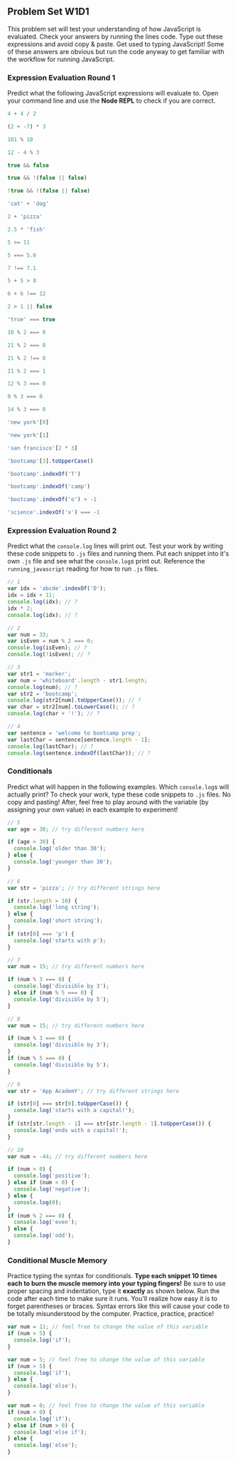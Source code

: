 ## Problem Set W1D1

This problem set will test your understanding of how JavaScript is evaluated.
Check your answers by running the lines code. Type out these expressions and avoid
copy & paste. Get used to typing JavaScript! Some of these answers are obvious but
run the code anyway to get familiar with the workflow for running JavaScript.


### Expression Evaluation Round 1

Predict what the following JavaScript expressions will evaluate to. Open your command
line and use the **Node REPL** to check if you are correct.

```js
4 + 4 / 2

(2 + -7) * 3

101 % 10

12 - 4 % 3

true && false

true && !(false || false)

!true && !(false || false)

'cat' + 'dog'

2 + 'pizza'

2.5 * 'fish'

5 >= 11

5 === 5.0

7 !== 7.1

5 + 5 > 8

6 + 6 !== 12

2 > 1 || false

'true' === true

10 % 2 === 0

21 % 2 === 0

21 % 2 !== 0

21 % 2 === 1

12 % 3 === 0

9 % 3 === 0

14 % 3 === 0

'new york'[0]

'new york'[1]

'san francisco'[2 * 3]

'bootcamp'[3].toUpperCase()

'bootcamp'.indexOf('T')

'bootcamp'.indexOf('camp')

'bootcamp'.indexOf('o') > -1

'science'.indexOf('x') === -1
```

### Expression Evaluation Round 2

Predict what the `console.log` lines will print out. Test your work by writing
these code snippets to `.js` files and running them. Put each snippet into it's own
`.js` file and see what the `console.log`s print out. Reference the `running_javascript`
reading for how to run `.js` files.

```js
// 1
var idx = 'abcde'.indexOf('D');
idx = idx + 11;
console.log(idx); // ?
idx * 2;
console.log(idx); // ?
```

```js
// 2
var num = 33;
var isEven = num % 2 === 0;
console.log(isEven); // ?
console.log(!isEven); // ?
```

```js
// 3
var str1 = 'marker';
var num = 'whiteboard'.length - str1.length;
console.log(num); // ?
var str2 = 'bootcamp';
console.log(str2[num].toUpperCase()); // ?
var char = str2[num].toLowerCase(); // ?
console.log(char + '!'); // ?
```

```js
// 4
var sentence = 'welcome to bootcamp prep';
var lastChar = sentence[sentence.length - 1];
console.log(lastChar); // ?
console.log(sentence.indexOf(lastChar)); // ?
```

### Conditionals

Predict what will happen in the following examples. Which `console.log`s will actually
print?
To check your work, type these code snippets to `.js` files. No copy and pasting!
After, feel free to play around with the variable (by assigning your own value)
in each example to experiment!

```js
// 5
var age = 30; // try different numbers here

if (age > 30) {
  console.log('older than 30');
} else {
  console.log('younger than 30');
}
```

```js
// 6
var str = 'pizza'; // try different strings here

if (str.length > 10) {
  console.log('long string');
} else {
  console.log('short string');
}
if (str[0] === 'p') {
  console.log('starts with p');
}
```

```js
// 7
var num = 15; // try different numbers here

if (num % 3 === 0) {
  console.log('divisible by 3');
} else if (num % 5 === 0) {
  console.log('divisible by 5');
}
```

```js
// 8
var num = 15; // try different numbers here

if (num % 3 === 0) {
  console.log('divisible by 3');
}
if (num % 5 === 0) {
  console.log('divisible by 5');
}
```

```js
// 9
var str = 'App AcademY'; // try different strings here

if (str[0] === str[0].toUpperCase()) {
  console.log('starts with a capital!');
}
if (str[str.length - 1] === str[str.length - 1].toUpperCase()) {
  console.log('ends with a capital!');
}
```

```js
// 10
var num = -44; // try different numbers here

if (num > 0) {
  console.log('positive');
} else if (num < 0) {
  console.log('negative');
} else {
  console.log(0);
}
if (num % 2 === 0) {
  console.log('even');
} else {
  console.log('odd');
}
```

### Conditional Muscle Memory

Practice typing the syntax for conditionals. **Type each snippet 10 times each to
burn the muscle memory into your typing fingers!** Be sure to use proper spacing and
indentation, type it **exactly** as shown below. Run the code after each time to make
sure it runs. You'll realize how easy it is to forget parentheses or braces. Syntax
errors like this will cause your code to be totally misunderstood by the computer.
Practice, practice, practice!

```js
var num = 11; // feel free to change the value of this variable
if (num > 5) {
  console.log('if');
}
```

```js
var num = 5; // feel free to change the value of this variable
if (num > 5) {
  console.log('if');
} else {
  console.log('else');
}
```

```js
var num = 0; // feel free to change the value of this variable
if (num < 0) {
  console.log('if');
} else if (num > 0) {
  console.log('else if');
} else {
  console.log('else');
}
```
